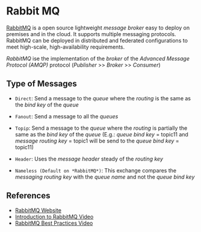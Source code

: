 # Rabbit MQ 

[RabbitMQ](https://www.rabbitmq.com/) is a open source lightweight *message broker* easy to deploy on premises and in the cloud. It supports multiple messaging protocols. RabbitMQ can be deployed in distributed and federated configurations to meet high-scale, high-availability requirements.

*RabbitMQ* ise the implementation of the *broker* of the *Advanced Message Protocol (AMQP)* protocol (*Publisher* >> *Broker* >> *Consumer*)

## Type of Messages

- `Direct`: Send a message to the *queue* where the *routing* is the same as the *bind key* of the *queue*

- `Fanout`: Send a message to all the *queues*

- `Topip`: Send a message to the *queue* where the *routing* is partially the same as the *bind key* of the *queue* (E.g.: *queue bind key* = topic11 and *message routing key* = topic1 will be send to the *queue bind key* = topic11)

- `Header`: Uses the *message header* steady of the *routing key* 

- `Nameless (Default on *RabbitMQ*)`: This exchange compares the *messaging routing key* with the *queue name* and not the *queue bind key*

## References 

- [RabbitMQ Website](https://www.rabbitmq.com/)
- [Introduction to RabbitMQ Video](https://www.youtube.com/watch?v=deG25y_r6OY)
- [RabbitMQ Best Practices Video](https://www.youtube.com/watch?v=HzPOQsMWrGQ)
